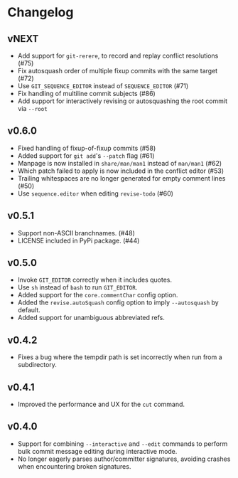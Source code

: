 # Changelog

## vNEXT

* Add support for `git-rerere`, to record and replay conflict resolutions (#75)
* Fix autosquash order of multiple fixup commits with the same target (#72)
* Use `GIT_SEQUENCE_EDITOR` instead of `SEQUENCE_EDITOR` (#71)
* Fix handling of multiline commit subjects (#86)
* Add support for interactively revising or autosquashing the root commit via `--root`

## v0.6.0

* Fixed handling of fixup-of-fixup commits (#58)
* Added support for `git add`'s `--patch` flag (#61)
* Manpage is now installed in `share/man/man1` instead of `man/man1` (#62)
* Which patch failed to apply is now included in the conflict editor (#53)
* Trailing whitespaces are no longer generated for empty comment lines (#50)
* Use `sequence.editor` when editing `revise-todo` (#60)

## v0.5.1

* Support non-ASCII branchnames. (#48)
* LICENSE included in PyPi package. (#44)

## v0.5.0

* Invoke `GIT_EDITOR` correctly when it includes quotes.
* Use `sh` instead of `bash` to run `GIT_EDITOR`.
* Added support for the `core.commentChar` config option.
* Added the `revise.autoSquash` config option to imply `--autosquash` by
  default.
* Added support for unambiguous abbreviated refs.

## v0.4.2

* Fixes a bug where the tempdir path is set incorrectly when run from a
  subdirectory.

## v0.4.1

* Improved the performance and UX for the `cut` command.

## v0.4.0

* Support for combining `--interactive` and `--edit` commands to perform bulk
  commit message editing during interactive mode.
* No longer eagerly parses author/committer signatures, avoiding crashes when
  encountering broken signatures.
